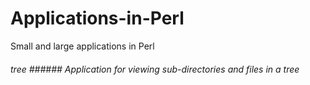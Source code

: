 # Applications-in-Perl
Small and large applications in Perl


###### tree ###### Application for viewing sub-directories and files in a tree
